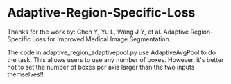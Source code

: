 # Adaptive-Region-Specific-Loss
Thanks for the work by: Chen Y, Yu L, Wang J Y, et al. Adaptive Region-Specific Loss for Improved Medical Image Segmentation.

The code in adaptive_region_adaptivepool.py use AdaptiveAvgPool to do the task. This allows users to use any number of boxes. However, it's better not to set the number of boxes per axis larger than the two inputs themselves!!
